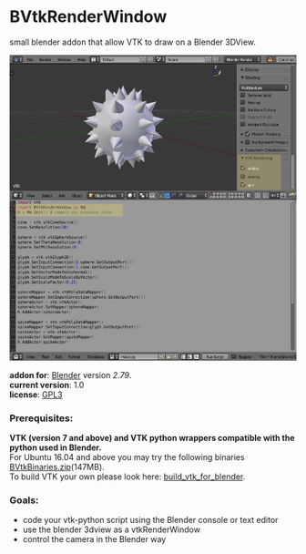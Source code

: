 # BVtkRenderWindow
small blender addon that allow VTK to draw on a Blender 3DView.

<p align="center">
<img src="pics/example0.jpg" >
</p>


**addon for**: [Blender](http://blender.org) version *2.79*.  
**current version**: 1.0   
**license**: [GPL3](http://www.gnu.org/licenses/quick-guide-gplv3.html)   

### Prerequisites: 
__VTK (version 7 and above) and VTK python wrappers compatible with the python used in Blender.__   
For Ubuntu 16.04 and above you may try the following binaries [BVtkBinaries.zip]( https://drive.google.com/file/d/1-t7bhygXidgwJE0Y_WLV9q0Tw198_XUe )(147MB).         
To build VTK your own please look here: [build_vtk_for_blender]( https://github.com/simboden/BVtkNodes/blob/master/build_vtk.md ).     

### Goals:
- code your vtk-python script using the Blender console or text editor
- use the blender 3dview as a vtkRenderWindow
- control the camera in the Blender way

